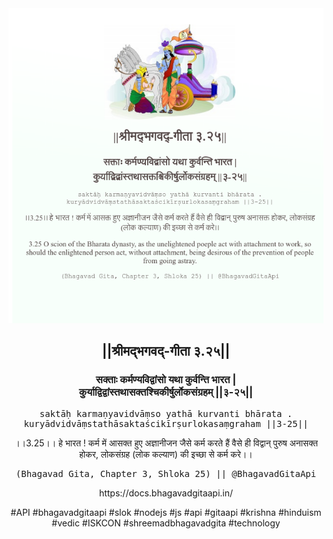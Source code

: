 <img src="../../asset/BG_3_25.png"/>
<center><h2>||श्रीमद्‍भगवद्‍-गीता ३.२५||</h2>
<h3>सक्ताः कर्मण्यविद्वांसो यथा कुर्वन्ति भारत |<br/>कुर्याद्विद्वांस्तथासक्तश्चिकीर्षुर्लोकसंग्रहम् ||३-२५||</h3>
<pre>saktāḥ karmaṇyavidvāṃso yathā kurvanti bhārata .<br/>kuryādvidvāṃstathāsaktaścikīrṣurlokasaṃgraham ||3-25||</pre>
<p>।।3.25।। हे भारत ! कर्म में आसक्त हुए अज्ञानीजन जैसे कर्म करते हैं वैसे ही विद्वान् पुरुष अनासक्त होकर, लोकसंग्रह (लोक कल्याण) की इच्छा से कर्म करे।।</p>
<pre>(Bhagavad Gita, Chapter 3, Shloka 25) || @BhagavadGitaApi</pre><p>https://docs.bhagavadgitaapi.in/</p><p>#API #bhagavadgitaapi #slok #nodejs #js #api #gitaapi #krishna #hinduism #vedic #ISKCON #shreemadbhagavadgita #technology</p></center>